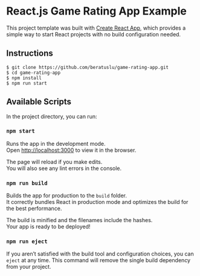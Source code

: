 # React.js Game Rating App Example

This project template was built with [Create React App](https://github.com/facebookincubator/create-react-app), which provides a simple way to start React projects with no build configuration needed.

## Instructions

`$ git clone https://github.com/beratuslu/game-rating-app.git`<br>
`$ cd game-rating-app`<br>
`$ npm install`<br>
`$ npm run start`<br>


## Available Scripts

In the project directory, you can run:

### `npm start`

Runs the app in the development mode.<br>
Open [http://localhost:3000](http://localhost:3000) to view it in the browser.

The page will reload if you make edits.<br>
You will also see any lint errors in the console.

### `npm run build`

Builds the app for production to the `build` folder.<br>
It correctly bundles React in production mode and optimizes the build for the best performance.

The build is minified and the filenames include the hashes.<br>
Your app is ready to be deployed!

### `npm run eject`

If you aren’t satisfied with the build tool and configuration choices, you can `eject` at any time. This command will remove the single build dependency from your project.

